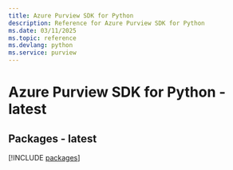 ```yaml
---
title: Azure Purview SDK for Python
description: Reference for Azure Purview SDK for Python
ms.date: 03/11/2025
ms.topic: reference
ms.devlang: python
ms.service: purview
---
```

# Azure Purview SDK for Python - latest
## Packages - latest
[!INCLUDE [packages](purview-index.md)]